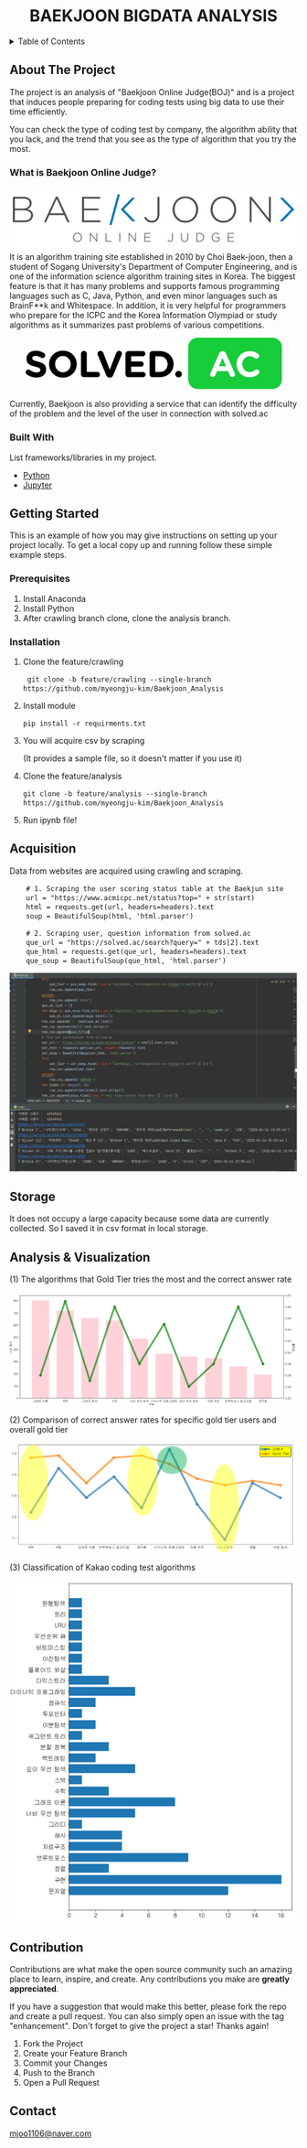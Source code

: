 <div align="center">
  <h1 align="center">BAEKJOON BIGDATA ANALYSIS </h1>
</div>

<!-- TABLE OF CONTENTS -->
<details>
  <summary>Table of Contents</summary>
  <ol>
    <li>
      <a href="#about-the-project">About The Project</a>
      <ul>
        <li><a href="#built-with">Built With</a></li>
      </ul>
    </li>
    <li>
      <a href="#getting-started">Getting Started</a>
      <ul>
        <li><a href="#prerequisites">Prerequisites</a></li>
        <li><a href="#installation">Installation</a></li>
      </ul>
    </li>
    <li><a href="#acquisition">Acquisition</a></li>
    <li><a href="#analysis--visualization">Analysis & Visualization</a></li>
    <li><a href="#contribution">Contribution</a></li>
    <li><a href="#contact">Contact</a></li>
  </ol>
</details>



<!-- ABOUT THE PROJECT -->
## About The Project

The project is an analysis of "Baekjoon Online Judge(BOJ)" and is a project that induces people preparing for coding tests using big data to use their time efficiently.

You can check the type of coding test by company, the algorithm ability that you lack, and the trend that you see as the type of algorithm that you try the most.

### What is Baekjoon Online Judge?

<img src="image/baekjoon.png">
It is an algorithm training site established in 2010 by Choi Baek-joon, then a student of Sogang University's Department of Computer Engineering, and is one of the information science algorithm training sites in Korea. The biggest feature is that it has many problems and supports famous programming languages such as C, Java, Python, and even minor languages such as BrainF**k and Whitespace. In addition, it is very helpful for programmers who prepare for the ICPC and the Korea Information Olympiad or study algorithms as it summarizes past problems of various competitions.
<p align="center"> <img src="image/solvedac.png"> </p>
Currently, Baekjoon is also providing a service that can identify the difficulty of the problem and the level of the user in connection with solved.ac


### Built With

List frameworks/libraries in my project.

* [Python](https://www.python.org/)
* [Jupyter](https://www.anaconda.com/products/distribution)


## Getting Started

This is an example of how you may give instructions on setting up your project locally.
To get a local copy up and running follow these simple example steps.

### Prerequisites
1. Install Anaconda
2. Install Python
3. After crawling branch clone, clone the analysis branch.

### Installation

1. Clone the feature/crawling
   ```
    git clone -b feature/crawling --single-branch https://github.com/myeongju-kim/Baekjoon_Analysis
   ```
2. Install module
   ```
   pip install -r requirments.txt
   ```
3. You will acquire csv by scraping

   (It provides a sample file, so it doesn't matter if you use it)
4. Clone the feature/analysis
   ```
   git clone -b feature/analysis --single-branch https://github.com/myeongju-kim/Baekjoon_Analysis
   ```
5. Run ipynb file!



## Acquisition
Data from websites are acquired using crawling and scraping.
```
    # 1. Scraping the user scoring status table at the Baekjun site
    url = "https://www.acmicpc.net/status?top=" + str(start)
    html = requests.get(url, headers=headers).text
    soup = BeautifulSoup(html, 'html.parser')
```
```
    # 2. Scraping user, question information from solved.ac
    que_url = "https://solved.ac/search?query=" + tds[2].text
    que_html = requests.get(que_url, headers=headers).text
    que_soup = BeautifulSoup(que_html, 'html.parser')
```

<p align="center"><img src="image/crawling.png"></p>

## Storage
It does not occupy a large capacity because some data are currently collected. So I saved it in csv format in local storage.

## Analysis & Visualization 
(1) The algorithms that Gold Tier tries the most and the correct answer rate

<img src="image/visualization1.png">

(2) Comparison of correct answer rates for specific gold tier users and overall gold tier

<img src="image/visualization2.png">

(3) Classification of Kakao coding test algorithms

<p align="center"><img src="image/visualization3.png"></p>

## Contribution
Contributions are what make the open source community such an amazing place to learn, inspire, and create. Any contributions you make are **greatly appreciated**.

If you have a suggestion that would make this better, please fork the repo and create a pull request. You can also simply open an issue with the tag "enhancement".
Don't forget to give the project a star! Thanks again!

1. Fork the Project
2. Create your Feature Branch 
3. Commit your Changes 
4. Push to the Branch
5. Open a Pull Request

## Contact

mjoo1106@naver.com
